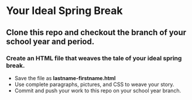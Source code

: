 # Your Ideal Spring Break

## Clone this repo and checkout the branch of your school year and period.

### Create an HTML file that weaves the tale of your ideal spring break.
- Save the file as **lastname-firstname.html**
- Use complete paragraphs, pictures, and CSS to weave your story.
- Commit and push your work to this repo on your school year branch.
